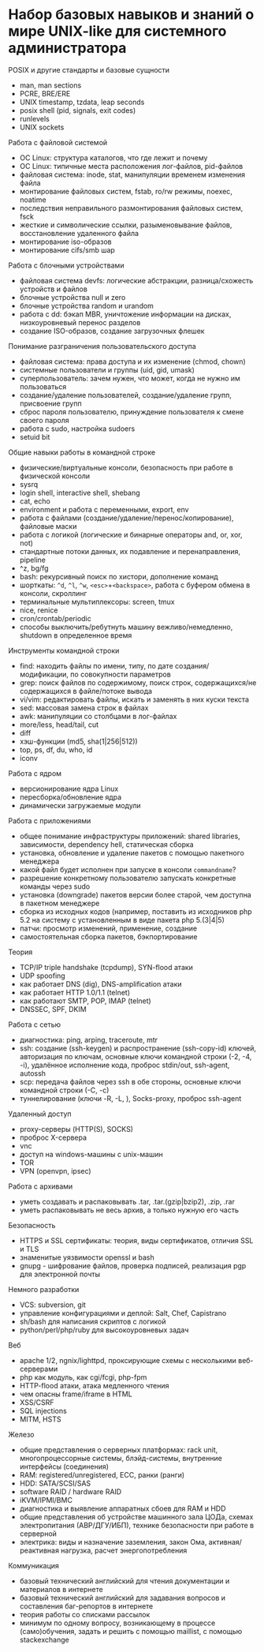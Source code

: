 Набор базовых навыков и знаний о мире UNIX-like для системного администратора
=============================================================================

POSIX и другие стандарты и базовые сущности
* man, man sections
* PCRE, BRE/ERE
* UNIX timestamp, tzdata, leap seconds
* posix shell (pid, signals, exit codes)
* runlevels
* UNIX sockets

Работа с файловой системой
* ОС Linux: структура каталогов, что где лежит и почему
* ОС Linux: типичные места расположения лог-файлов, pid-файлов
* файловая система: inode, stat, манипуляции временем изменения файла
* монтирование файловых систем, fstab, ro/rw режимы, noexec, noatime
* последствия неправильного размонтирования файловых систем, fsck
* жесткие и символические ссылки, разыменовывание файлов, восстановление удаленного файла
* монтирование iso-образов
* монтирование cifs/smb шар

Работа с блочными устройствами
* файловая система devfs: логические абстракции, разница/схожесть устройств и файлов
* блочные устройства null и zero
* блочные устройства random и urandom
* работа с dd: бэкап MBR, уничтожение информации на дисках, низкоуровневый перенос разделов
* создание ISO-образов, создание загрузочных флешек

Понимание разграничения пользовательского доступа
* файловая система: права доступа и их изменение (chmod, chown)
* системные пользователи и группы (uid, gid, umask)
* суперпользователь: зачем нужен, что может, когда не нужно им пользоваться
* создание/удаление пользователей, создание/удаление групп, присвоение групп
* сброс пароля пользователю, принуждение пользователя к смене своего пароля
* работа с sudo, настройка sudoers
* setuid bit

Общие навыки работы в командной строке
* физические/виртуальные консоли, безопасность при работе в физической консоли
* sysrq
* login shell, interactive shell, shebang
* cat, echo
* environment и работа с переменными, export, env
* работа с файлами (создание/удаление/перенос/копирование), файловые маски
* работа с логикой (логические и бинарные операторы and, or, xor, not)
* стандартные потоки данных, их подавление и перенаправления, pipeline
* ^z, bg/fg
* bash: рекурсивный поиск по хистори, дополнение команд
* шорткаты: `^d`, `^l`, `^w`, `<esc>`+`<backspace>`, работа с буфером обмена в консоли, скроллинг
* терминальные мультиплексоры: screen, tmux
* nice, renice
* cron/crontab/periodic
* способы выключить/ребутнуть машину вежливо/немедленно, shutdown в определенное время

Инструменты командной строки
* find: находить файлы по имени, типу, по дате создания/модификации, по совокупности параметров
* grep: поиск файлов по содержимому, поиск строк, содержащихся/не содержащихся в файле/потоке вывода
* vi/vim: редактировать файлы, искать и заменять в них куски текста
* sed: массовая замена строк в файлах
* awk: манипуляции со столбцами в лог-файлах
* more/less, head/tail, cut
* diff
* хэш-функции (md5, sha(1|256|512))
* top, ps, df, du, who, id
* iconv

Работа с ядром
* версионирование ядра Linux
* пересборка/обновление ядра
* динамически загружаемые модули

Работа с приложениями
* общее понимание инфраструктуры приложений: shared libraries, зависимости, dependency hell, статическая сборка
* установка, обновление и удаление пакетов с помощью пакетного менеджера
* какой файл будет исполнен при запуске в консоли `commandname`?
* разрешение конкретному пользователю запускать конкретные команды через sudo
* установка (downgrade) пакетов версии более старой, чем доступна в пакетном менеджере
* сборка из исходных кодов (например, поставить из исходников php 5.2 на систему с установленным в виде пакета php 5.(3|4|5)
* патчи: просмотр изменений, применение, создание
* самостоятельная сборка пакетов, бэкпортирование

Теория
* TCP/IP triple handshake (tcpdump), SYN-flood атаки
* UDP spoofing
* как работает DNS (dig), DNS-amplification атаки
* как работает HTTP 1.0/1.1 (telnet)
* как работают SMTP, POP, IMAP (telnet)
* DNSSEC, SPF, DKIM

Работа с сетью
* диагностика: ping, arping, traceroute, mtr
* ssh: создание (ssh-keygen) и распространение (ssh-copy-id) ключей, авторизация по ключам, основные ключи командной строки (-2, -4, -i), удалённое исполнение кода, проброс stdin/out, ssh-agent, autossh
* scp: передача файлов через ssh в обе стороны, основные ключи командной строки (-С, -с)
* туннелирование (ключи -R, -L, ), Socks-proxy, проброс ssh-agent

Удаленный доступ
* proxy-серверы (HTTP(S), SOCKS)
* проброс X-сервера
* vnc
* доступ на windows-машины с unix-машин
* TOR
* VPN (openvpn, ipsec)

Работа с архивами
* уметь создавать и распаковывать .tar, .tar.(gzip|bzip2), .zip, .rar
* уметь распаковывать не весь архив, а только нужную его часть

Безопасность
* HTTPS и SSL сертификаты: теория, виды сертификатов, отличия SSL и TLS
* знаменитые уязвимости openssl и bash
* gnupg - шифрование файлов, проверка подписей, реализация pgp для электронной почты

Немного разработки
* VCS: subversion, git
* управление конфигурациями и деплой: Salt, Chef, Capistrano
* sh/bash для написания скриптов с логикой
* python/perl/php/ruby для высокоуровневых задач

Веб
* apache 1/2, ngnix/lighttpd, проксирующие схемы с несколькими веб-серверами
* php как модуль, как cgi/fcgi, php-fpm
* HTTP-flood атаки, атака медленного чтения
* чем опасны frame/iframe в HTML
* XSS/CSRF
* SQL injections
* MITM, HSTS

Железо
* общие представления о серверных платформах: rack unit, многопроцессорные системы, блэйд-системы, внутренние интерфейсы (соединения)
* RAM: registered/unregistered, ECC, ранки (ранги)
* HDD: SATA/SCSI/SAS
* software RAID / hardware RAID
* iKVM/IPMI/BMC
* диагностика и выявление аппаратных сбоев для RAM и HDD
* общие представления об устройстве машинного зала ЦОДа, схемах электропитания (АВР/ДГУ/ИБП), технике безопасности при работе в серверной
* электрика: виды и назначение заземления, закон Ома, активная/реактивная нагрузка, расчет энергопотребления

Коммуникация
* базовый технический английский для чтения документации и материалов в интернете
* базовый технический английский для задавания вопросов и составления баг-репортов в интернете
* теория работы со списками рассылок
* минимум по одному вопросу, возникающему в процессе (само)обучения, задать и решить с помощью maillist, с помощью stackexchange

